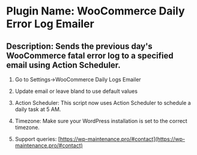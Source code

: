 # Plugin Name: WooCommerce Daily Error Log Emailer

## Description: Sends the previous day's WooCommerce fatal error log to a specified email using Action Scheduler.

1. Go to Settings->WooCommerce Daily Logs Emailer

2. Update email or leave bland to use default values

3. Action Scheduler: This script now uses Action Scheduler to schedule a daily task at 5 AM.

4. Timezone: Make sure your WordPress installation is set to the correct timezone.

5. Support queries: [https://wp-maintenance.pro/#contact](https://wp-maintenance.pro/#contact)
